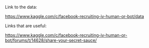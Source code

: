 Link to the data:

https://www.kaggle.com/c/facebook-recruiting-iv-human-or-bot/data

Links that are useful:

https://www.kaggle.com/c/facebook-recruiting-iv-human-or-bot/forums/t/14628/share-your-secret-sauce/